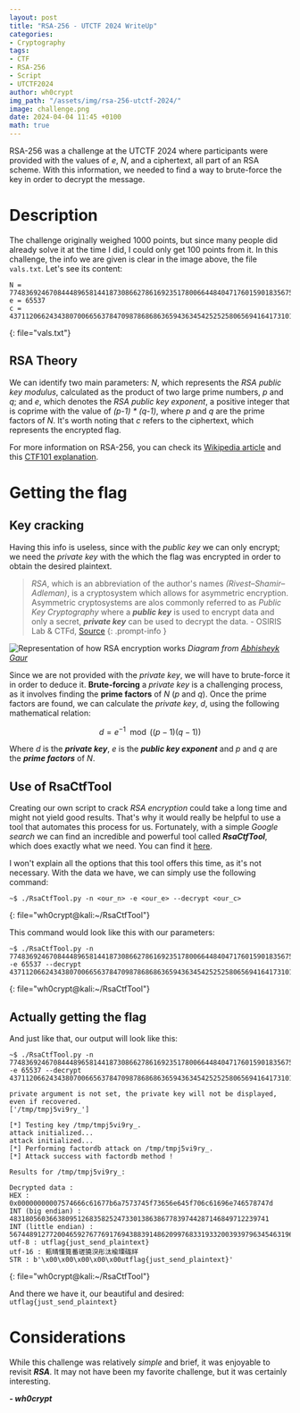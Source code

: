 ```yaml
---
layout: post
title: "RSA-256 - UTCTF 2024 WriteUp"
categories:
- Cryptography
tags:
- CTF
- RSA-256
- Script
- UTCTF2024
author: wh0crypt
img_path: "/assets/img/rsa-256-utctf-2024/"
image: challenge.png
date: 2024-04-04 11:45 +0100
math: true
---
```

RSA-256 was a challenge at the UTCTF 2024 where participants were provided with the values of *e*, *N*, and a ciphertext, all part of an RSA scheme. With this information, we needed to find a way to brute-force the key in order to decrypt the message.


# Description

The challenge originally weighed 1000 points, but since many people did already solve it at the time I did, I could only get 100 points from it. In this challenge, the info we are given is clear in the image above, the file `vals.txt`. Let's see its content:

```
N = 77483692467084448965814418730866278616923517800664484047176015901835675610073
e = 65537
c = 43711206624343807006656378470987868686365943634542525258065694164173101323321
```
{: file="vals.txt"}


## RSA Theory

We can identify two main parameters: *N*, which represents the *RSA public key modulus*, calculated as the product of two large prime numbers, *p* and *q*; and *e*, which denotes the *RSA public key exponent*, a positive integer that is coprime with the value of *(p-1) * (q-1)*, where *p* and *q* are the prime factors of *N*. It's worth noting that *c* refers to the ciphertext, which represents the encrypted flag.

For more information on RSA-256, you can check its [Wikipedia article](https://en.wikipedia.org/wiki/RSA_(cryptosystem)) and this [CTF101 explanation](https://ctf101.org/cryptography/what-is-rsa/).

# Getting the flag

## Key cracking

Having this info is useless, since with the *public key* we can only encrypt; we need the *private key* with the which the flag was encrypted in order to obtain the desired plaintext.

> *RSA*, which is an abbreviation of the author's names *(Rivest–Shamir–Adleman)*, is a cryptosystem which allows for asymmetric encryption. Asymmetric cryptosystems are alos commonly referred to as *Public Key Cryptography* where a ***public key*** is used to encrypt data and only a secret, ***private key*** can be used to decrypt the data. - OSIRIS Lab & CTFd, [Source](https://ctf101.org/cryptography/what-is-rsa/)
{: .prompt-info }

![Representation of how RSA encryption works](how-rsa-works.png)
*Diagram from [Abhisheyk Gaur](https://abhisheyk-gaur.medium.com/rsa-encryption-unveiled-a-simplified-guide-with-a-toy-mathematical-example-1c5f228a9b70)*

Since we are not provided with the *private key*, we will have to brute-force it in order to deduce it. **Brute-forcing** a *private key* is a challenging process, as it involves finding the **prime factors** of *N* (*p* and *q*). Once the prime factors are found, we can calculate the *private key*, *d*, using the following mathematical relation:

$$
d = e^{-1} \mod ((p-1) (q-1))
$$

Where *d* is the ***private key***, *e* is the ***public key exponent*** and *p* and *q* are the ***prime factors*** of *N*.


## Use of RsaCtfTool

Creating our own script to crack *RSA encryption* could take a long time and might not yield good results. That's why it would really be helpful to use a tool that automates this process for us. Fortunately, with a simple *Google search* we can find an incredible and powerful tool called ***RsaCtfTool***, which does exactly what we need. You can find it [here](https://github.com/RsaCtfTool/RsaCtfTool).

I won't explain all the options that this tool offers this time, as it's not necessary. With the data we have, we can simply use the following command:

```
~$ ./RsaCtfTool.py -n <our_n> -e <our_e> --decrypt <our_c>
```
{: file="wh0crypt@kali:~/RsaCtfTool"}

This command would look like this with our parameters:

```
~$ ./RsaCtfTool.py -n 77483692467084448965814418730866278616923517800664484047176015901835675610073 -e 65537 --decrypt 43711206624343807006656378470987868686365943634542525258065694164173101323321
```
{: file="wh0crypt@kali:~/RsaCtfTool"}


## Actually getting the flag

And just like that, our output will look like this:

```
~$ ./RsaCtfTool.py -n 77483692467084448965814418730866278616923517800664484047176015901835675610073 -e 65537 --decrypt 43711206624343807006656378470987868686365943634542525258065694164173101323321

private argument is not set, the private key will not be displayed, even if recovered.                               
['/tmp/tmpj5vi9ry_']

[*] Testing key /tmp/tmpj5vi9ry_.
attack initialized...
attack initialized...
[*] Performing factordb attack on /tmp/tmpj5vi9ry_.
[*] Attack success with factordb method !

Results for /tmp/tmpj5vi9ry_:

Decrypted data :
HEX : 0x00000000007574666c61677b6a7573745f73656e645f706c61696e746578747d
INT (big endian) : 48318056036638095126835825247330138638677839744287146849712239741
INT (little endian) : 56744891277200465927677691769438839148620997683319332003939796345463196614656
utf-8 : utflag{just_send_plaintext}
utf-16 : 甀晴慬筧番瑳獟湥彤汰楡瑮硥絴
STR : b'\x00\x00\x00\x00\x00utflag{just_send_plaintext}'
```
{: file="wh0crypt@kali:~/RsaCtfTool"}

And there we have it, our beautiful and desired: `utflag{just_send_plaintext}`


# Considerations

While this challenge was relatively *simple* and brief, it was enjoyable to revisit ***RSA***. It may not have been my favorite challenge, but it was certainly interesting.

***- wh0crypt***
